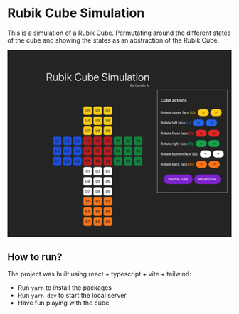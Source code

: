 # Rubik Cube Simulation

This is a simulation of a Rubik Cube. Permutating around the different states of the cube
and showing the states as an abstraction of the Rubik Cube.

![Rubik Cube](rubikCube.png)

## How to run?

The project was built using react + typescript + vite + tailwind:

- Run `yarn` to install the packages
- Run `yarn dev` to start the local server
- Have fun playing with the cube
